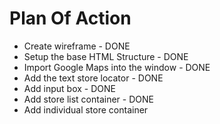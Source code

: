 # Plan Of Action
- Create wireframe - DONE
- Setup the base HTML Structure - DONE
- Import Google Maps into the window - DONE
- Add the text store locator - DONE
- Add input box - DONE
- Add store list container - DONE
- Add individual store container